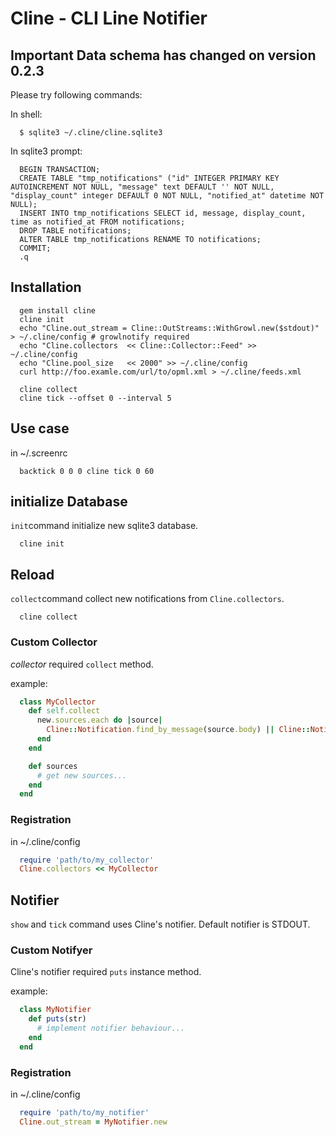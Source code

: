 # Cline - CLI Line Notifier

## **Important** Data schema has changed on version 0.2.3

Please try following commands:

In shell:

~~~~
  $ sqlite3 ~/.cline/cline.sqlite3
~~~~

In sqlite3 prompt:

~~~~
  BEGIN TRANSACTION;
  CREATE TABLE "tmp_notifications" ("id" INTEGER PRIMARY KEY AUTOINCREMENT NOT NULL, "message" text DEFAULT '' NOT NULL, "display_count" integer DEFAULT 0 NOT NULL, "notified_at" datetime NOT NULL);
  INSERT INTO tmp_notifications SELECT id, message, display_count, time as notified_at FROM notifications;
  DROP TABLE notifications;
  ALTER TABLE tmp_notifications RENAME TO notifications;
  COMMIT;
  .q
~~~~

## Installation

~~~~
  gem install cline
  cline init
  echo "Cline.out_stream = Cline::OutStreams::WithGrowl.new($stdout)" > ~/.cline/config # growlnotify required
  echo "Cline.collectors  << Cline::Collector::Feed" >> ~/.cline/config
  echo "Cline.pool_size   << 2000" >> ~/.cline/config
  curl http://foo.examle.com/url/to/opml.xml > ~/.cline/feeds.xml

  cline collect
  cline tick --offset 0 --interval 5
~~~~

## Use case

in ~/.screenrc

~~~~
  backtick 0 0 0 cline tick 0 60
~~~~

## initialize Database

`init`command initialize new sqlite3 database.

~~~~
  cline init
~~~~

## Reload

`collect`command collect new notifications from `Cline.collectors`.

~~~~
  cline collect
~~~~

### Custom Collector

*collector* required `collect` method.

example:

~~~~ruby
  class MyCollector
    def self.collect
      new.sources.each do |source|
        Cline::Notification.find_by_message(source.body) || Cline::Notification.create!(message: source.body, notified_at: source.created_at)
      end
    end

    def sources
      # get new sources...
    end
  end
~~~~

### Registration

in ~/.cline/config

~~~~ruby
  require 'path/to/my_collector'
  Cline.collectors << MyCollector
~~~~

## Notifier

`show` and `tick` command uses Cline's notifier.
Default notifier is STDOUT.

### Custom Notifyer

Cline's notifier required `puts` instance method.

example:

~~~~ruby
  class MyNotifier
    def puts(str)
      # implement notifier behaviour...
    end
  end
~~~~

### Registration

in ~/.cline/config

~~~~ruby
  require 'path/to/my_notifier'
  Cline.out_stream = MyNotifier.new
~~~~
